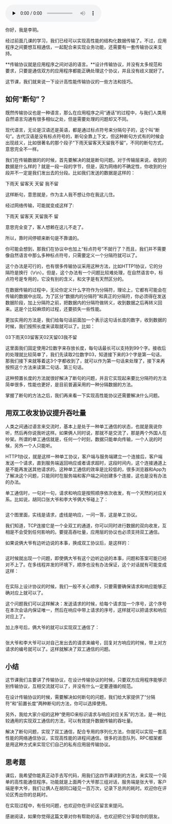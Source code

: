 <audio id="audio" title="13 | 传输协议：应用程序之间对话的语言" controls="" preload="none"><source id="mp3" src="https://static001.geekbang.org/resource/audio/74/57/7481f97a5cb1b8a813faf77ea1b85557.mp3"></audio>

你好，我是李玥。

经过前面几课的学习，我们已经可以实现高性能的结构化数据传输了。不过，应用程序之间要想互相通信，一起配合来实现业务功能，还需要有一套传输协议来支持。

**传输协议就是应用程序之间对话的语言。**设计传输协议，并没有太多规范和要求，只要是通信双方的应用程序都能正确处理这个协议，并且没有歧义就好了。

这节课，我们就来说一下设计高性能传输协议的一些方法和技巧。

## 如何“断句”？

既然传输协议也是一种语言，那么在应用程序之间“通话”的过程中，与我们人类用自然语言沟通有很多相似之处，但是需要处理的问题却又不同。

现代语言，无论是汉语还是英语，都是通过标点符号来分隔句子的，这个叫“断句”。古代汉语是没有标点符号的，断句全靠上下文，但这种断句方式有的时候会出现歧义，比如很著名的那个段子“下雨天留客天天留我不留”，不同的断句方式，意思完全不一样。

我们在传输数据的的时候，首先要解决的就是断句问题。对于传输层来说，收到的数据是什么样的？就是一段一段的字节，但是，因为网络的不确定性，你收到的分段并不一定是我们发出去的分段。比如我们发送的数据是这样的：

> 
下雨天  留客天  天留  我不留


这样断句，意思就是，作为主人我不想让你在我这儿住。

经过网络传输，可能就变成这样了:

> 
下雨天  留客天  天留我不  留


意思完全变了，客人想赖在这儿不走了。

所以，靠时间停顿来断句是不靠谱的。

你可能会想到，那我们在协议中也加上“标点符号”不就行了？而且，我们并不需要像自然语言中那么多种标点符号，只需要定义一个分隔符就可以了。

这个办法是可行的，也有很多传输协议采用这种方法，比如HTTP1协议，它的分隔符是换行（\r\n）。但是，这个办法有一个问题比较难处理，在自然语言中，标点符号是专用的，它没有别的含义，和文字是有天然区分的。

在数据传输的过程中，无论你定义什么字符作为分隔符，理论上，它都有可能会在传输的数据中出现。为了区分“数据内的分隔符”和真正的分隔符，你必须得在发送数据阶段，加上分隔符之前，把数据内的分隔符做转义，收到数据之后再转义回来。这是个比较麻烦的过程，还要损失一些性能。

更加实用的方法是，我们给每句话前面加一个表示这句话长度的数字，收到数据的时候，我们按照长度来读取就可以了。比如：

> 
03下雨天03留客天02天留03我不留


这里面我们固定使用2位数字来存放长度，每句话最长可以支持到99个字。接收后的处理就比较简单了，我们先读取2位数字03，知道接下来的3个字是第一句话，那我们接下来就等着这3个字都收到了，就可以作为第一句话来处理了，接下来再按照这个方法来读第二句话、第三句话。

这种预置长度的方法就很好解决了断句的问题，并且它实现起来要比分隔符的方法简单很多，性能也更好，是目前普遍采用的一种分隔数据的方法。

掌握了断句的方法之后，我们再来看一下实现高性能协议还需要解决什么问题。

## 用双工收发协议提升吞吐量

人类之间通过语言来交流时，基本上是处于一种单工通信的状态，也就是我说你听，然后再你说我听这样。如果俩人同时说，那就不是交流了，那是两个外国人在吵架。所谓的单工通信就是，任何一个时刻，数据只能单向传输，一个人说的时候，另外一个人只能听。

HTTP1协议，就是这样一种单工协议，客户端与服务端建立一个连接后，客户端发送一个请求，直到服务端返回响应或者请求超时，这段时间内，这个连接通道上是不能再发送其他请求的。这种单工通信的效率是比较低的，很多浏览器和App为了解决这个问题，只能同时在服务端和客户端之间创建多个连接，这也是没有办法的办法。

单工通信时，一句对一句，请求和响应是按照顺序依次收发，有一个天然的对应关系。比如说，胡同口张大爷和李大爷俩大爷碰上了：

<img src="https://static001.geekbang.org/resource/image/bc/cd/bcbcec4ce8e9120b28b5627e56cb0ccd.jpg" alt="">

这个图里面，实线是请求，虚线是响应，一问一答，这是单工协议。

我们知道，TCP连接它是一个全双工的通道，你可以同时进行数据的双向收发，互相是不会受到任何影响的。要提高吞吐量，应用层的协议也必须支持双工通信。

如果说俩大爷有边听边说的本事，换成双工协议后，是这样的：

<img src="https://static001.geekbang.org/resource/image/8a/e5/8a6587851a0fbc9fd0e4c9d09357aee5.jpg" alt="">

这时候就出现一个问题，即使俩大爷有这个边听边说的本事，问题和答案可能已经对不上了。在多线程并发的环境下，顺序也没有办法保证，这个对话就有可能变成这样：

<img src="https://static001.geekbang.org/resource/image/29/46/29d696771575b46258e4d6bd809c8c46.jpg" alt="">

在实际上设计协议的时候，我们一般不关心顺序，只要需要确保请求和响应能够正确对应上就可以了。

这个问题我们可以这样解决：发送请求的时候，给每个请求加一个序号，这个序号在本次会话内保证唯一，然后在响应中带上请求的序号，这样就可以把请求和响应对应上了。

加上序号后，俩大爷的就可以实现双工通信了：

<img src="https://static001.geekbang.org/resource/image/7c/18/7c944db7d136f3b9c027be3e99685f18.jpg" alt="">

张大爷和李大爷可以对自己发出去的请求来编号，回复对方响应的时候，带上对方请求的编号就可以了。这样就解决了双工通信的问题。

## 小结

这节课我们主要讲了传输协议，在设计传输协议的时候，只要双方应用程序能够识别传输协议，互相交流就可以了，并没有什么一定要遵循的规范。

在设计传输协议的时候，需要解决如何断句的问题，我们给大家提供了“分隔符”和“前置长度”两种断句的方法，你可以选择使用。

另外，我给大家介绍的这种“使用ID来标识请求与响应对应关系”的方法，是一种比较通用的实现双工通信的方法，可以有效提升数据传输的吞吐量。

解决了断句问题，实现了双工通信，配合专用的序列化方法，你就可以实现一套高性能的网络通信协议，实现高性能的进程间通信。很多的消息队列、RPC框架都是用这种方式来实现它们自己的私有应用层传输协议。

## 思考题

课后，我希望你能真正动手去写代码，用我们这四节课讲到的方法，来实现一个简单的高性能通信程序。功能就是上面两个大爷那三组对话，服务端是张大爷，客户端是李大爷，我们让俩人在胡同口碰见一百万次，记录下总共的耗时。欢迎你在评论区秀出你的总耗时。

在实现过程中，有任何问题，也欢迎你在评论区留言来提问。

感谢阅读，如果你觉得这篇文章对你有帮助的话，也欢迎把它分享给你的朋友。



